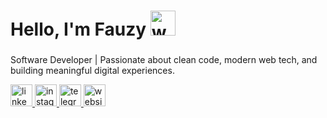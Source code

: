 <h1 align="left">Hello, I'm Fauzy <img src="https://user-images.githubusercontent.com/72663882/171687151-bb31c996-c9d2-49c8-b593-734946893b23.gif" alt="waving hand gif" aria-hidden="true" width="40" /></h1>

###

<p align="left">Software Developer | Passionate about clean code, modern web tech, and building meaningful digital experiences.</p>



<div align="left">
  <a href="https://www.linkedin.com/in/ahmat-fauzi/" target="_blank">
    <img src="https://img.shields.io/badge/LinkedIn-0077B5?style=for-the-badge&logo=linkedin&logoColor=white" height="35" alt="linkedin logo" />
  </a>
  <a href="https://www.instagram.com/ahmatfauzy_/" target="_blank">
    <img src="https://img.shields.io/badge/Instagram-E4405F?style=for-the-badge&logo=instagram&logoColor=white" height="35" alt="instagram logo" />
  </a>
  <a href="https://t.me/ahmatfauzy/" target="_blank">
    <img src="https://img.shields.io/badge/Telegram-2CA5E0?style=for-the-badge&logo=telegram&logoColor=white" height="35" alt="telegram logo" />
  </a>
  <a href="https://ahmatfauzi.my.id" target="_blank">
    <img src="https://img.shields.io/badge/Website-0A66C2?style=for-the-badge&logo=google-chrome&logoColor=white" height="35" alt="website logo" />
  </a>
</div>


###


<!-- <h2 align="left">Techs stack</h3>


<div align="left">
  <img src="https://cdn.jsdelivr.net/gh/devicons/devicon/icons/linux/linux-original.svg" height="50" alt="linux logo"  />
  <img width="12" />
  <img src="https://skillicons.dev/icons?i=js" height="50" alt="javascript logo"  />
  <img width="12" />
  <img src="https://skillicons.dev/icons?i=ts" height="50" alt="typescript logo"  />
  <img width="12" />
  <img src="https://skillicons.dev/icons?i=nextjs" height="50" alt="nextjs logo"  />
  <img width="12" />
  <img src="https://skillicons.dev/icons?i=react" height="50" alt="react logo"  />
  <img width="12" />
  <img src="https://skillicons.dev/icons?i=express" height="50" alt="express logo"  />
  <img width="12" />
  <img src="https://skillicons.dev/icons?i=tailwind" height="50" alt="tailwindcss logo"  />
  <img width="12" />
  <img src="https://skillicons.dev/icons?i=prisma" height="50" alt="prisma logo"  />
  <img width="12" />
  <img src="https://skillicons.dev/icons?i=mongodb" height="50" alt="mongodb logo"  />
  <img width="12" />
  <img src="https://skillicons.dev/icons?i=postgres" height="50" alt="postgresql logo"  />
  <img width="12" />
  <img src="https://skillicons.dev/icons?i=git" height="50" alt="git logo"  />
  <img width="12" />
  <img src="https://skillicons.dev/icons?i=postman" height="50" alt="postman logo"  />
</div>


###

<h2 align="left">GitHub Stats</h2>

<div align="left">
  <img src="https://github-readme-stats.vercel.app/api?username=ahmatfauzy&hide_title=false&hide_rank=false&show_icons=true&include_all_commits=true&count_private=true&disable_animations=false&theme=shades-of-purple&locale=en&hide_border=false&order=1" height="150" alt="stats graph"  />
  <img src="https://github-readme-stats.vercel.app/api/top-langs?username=ahmatfauzy&locale=en&hide_title=false&layout=compact&card_width=320&langs_count=19&theme=shades-of-purple&hide_border=false&order=2" height="150" alt="languages graph"  />
 
</div>

 -->
